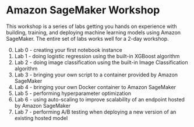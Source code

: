 # Amazon SageMaker Workshop
This workshop is a series of labs getting you hands on experience with building, training, and deploying machine 
learning models using Amazon SageMaker. The entire set of labs works well for a 2-day workshop.

0. Lab 0 - creating your first notebook instance
1. Lab 1 - doing logistic regression using the built-in XGBoost algorithm
2. Lab 2 - doing image classification using the built-in Image Classification algorithm
3. Lab 3 - bringing your own script to a container provided by Amazon SageMaker
4. Lab 4 - bringing your own Docker container to Amazon SageMaker
5. Lab 5 - performing hyperparameter optimization
6. Lab 6 - using auto-scaling to improve scalability of an endpoint hosted by Amazon SageMaker
7. Lab 7 - performing A/B testing when deploying a new version of an existing hosted model
